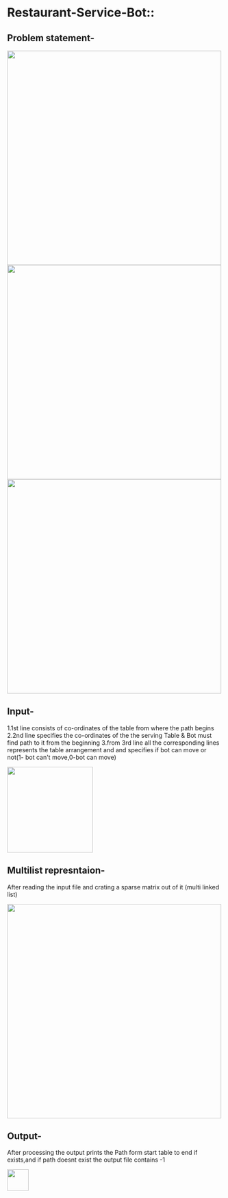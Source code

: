 # Restaurant-Service-Bot::

## Problem statement-
<img src="https://user-images.githubusercontent.com/84644157/142455404-13543181-13b3-4b18-9541-d5175f2ded0c.png" width="500">
<img src="https://user-images.githubusercontent.com/84644157/142454326-b277db86-3265-449e-98dd-7281327df72f.png" width="500">
<img src="https://user-images.githubusercontent.com/84644157/142454335-36088c7c-538b-4d9a-a639-bd53f31a7d2a.png" width="500">

## Input-
1.1st line consists of co-ordinates of the table from where the path begins
2.2nd line specifies the co-ordinates of the  the serving Table & Bot must find path to it from the beginning
3.from 3rd line all the corresponding lines represents the table arrangement and and specifies if bot can move or not(1- bot can't move,0-bot can move)


<img src="https://user-images.githubusercontent.com/84644157/142454339-bdc59319-5fef-428d-ba46-4a145fb4bc78.png" width="200">


## Multilist represntaion-
After reading the input file and crating a sparse matrix out of it (multi linked list)  

<img src="https://user-images.githubusercontent.com/84644157/142454342-5978bcb0-4861-4471-a318-9b509a77586d.png" width="500">

## Output-
After processing the output prints the Path form start table to end if exists,and if path doesnt exist the output file contains -1

<img src="https://user-images.githubusercontent.com/84644157/142455402-0c197399-56ec-491a-a0bb-96e18f5809ac.png" width="50">

